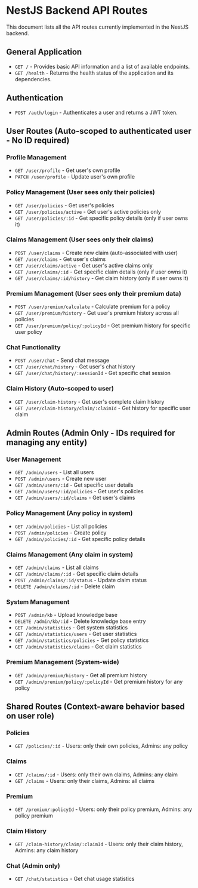 # NestJS Backend API Routes

This document lists all the API routes currently implemented in the NestJS backend.

## General Application

- `GET /` - Provides basic API information and a list of available endpoints.
- `GET /health` - Returns the health status of the application and its dependencies.

## Authentication

- `POST /auth/login` - Authenticates a user and returns a JWT token.

## User Routes (Auto-scoped to authenticated user - No ID required)

### Profile Management
- `GET /user/profile` - Get user's own profile
- `PATCH /user/profile` - Update user's own profile

### Policy Management (User sees only their policies)
- `GET /user/policies` - Get user's policies
- `GET /user/policies/active` - Get user's active policies only
- `GET /user/policies/:id` - Get specific policy details (only if user owns it)

### Claims Management (User sees only their claims)
- `POST /user/claims` - Create new claim (auto-associated with user)
- `GET /user/claims` - Get user's claims
- `GET /user/claims/active` - Get user's active claims only
- `GET /user/claims/:id` - Get specific claim details (only if user owns it)
- `GET /user/claims/:id/history` - Get claim history (only if user owns it)

### Premium Management (User sees only their premium data)
- `POST /user/premium/calculate` - Calculate premium for a policy
- `GET /user/premium/history` - Get user's premium history across all policies
- `GET /user/premium/policy/:policyId` - Get premium history for specific user policy

### Chat Functionality
- `POST /user/chat` - Send chat message
- `GET /user/chat/history` - Get user's chat history
- `GET /user/chat/history/:sessionId` - Get specific chat session

### Claim History (Auto-scoped to user)
- `GET /user/claim-history` - Get user's complete claim history
- `GET /user/claim-history/claim/:claimId` - Get history for specific user claim

## Admin Routes (Admin Only - IDs required for managing any entity)

### User Management
- `GET /admin/users` - List all users
- `POST /admin/users` - Create new user
- `GET /admin/users/:id` - Get specific user details
- `GET /admin/users/:id/policies` - Get user's policies
- `GET /admin/users/:id/claims` - Get user's claims

### Policy Management (Any policy in system)
- `GET /admin/policies` - List all policies
- `POST /admin/policies` - Create policy
- `GET /admin/policies/:id` - Get specific policy details

### Claims Management (Any claim in system)
- `GET /admin/claims` - List all claims
- `GET /admin/claims/:id` - Get specific claim details
- `POST /admin/claims/:id/status` - Update claim status
- `DELETE /admin/claims/:id` - Delete claim

### System Management
- `POST /admin/kb` - Upload knowledge base
- `DELETE /admin/kb/:id` - Delete knowledge base entry
- `GET /admin/statistics` - Get system statistics
- `GET /admin/statistics/users` - Get user statistics
- `GET /admin/statistics/policies` - Get policy statistics
- `GET /admin/statistics/claims` - Get claim statistics

### Premium Management (System-wide)
- `GET /admin/premium/history` - Get all premium history
- `GET /admin/premium/policy/:policyId` - Get premium history for any policy

## Shared Routes (Context-aware behavior based on user role)

### Policies
- `GET /policies/:id` - Users: only their own policies, Admins: any policy

### Claims
- `GET /claims/:id` - Users: only their own claims, Admins: any claim
- `GET /claims` - Users: only their claims, Admins: all claims

### Premium
- `GET /premium/:policyId` - Users: only their policy premium, Admins: any policy premium

### Claim History
- `GET /claim-history/claim/:claimId` - Users: only their claim history, Admins: any claim history

### Chat (Admin only)
- `GET /chat/statistics` - Get chat usage statistics
